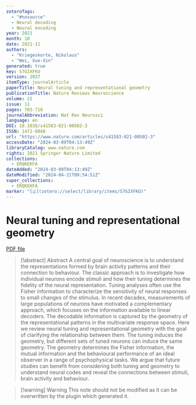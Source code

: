 ```yaml
---
zoteroTags:
  - "#nosource"
  - Neural decoding
  - Neural encoding
year: 2021
month: 10
date: 2021-11
authors:
  - "Kriegeskorte, Nikolaus"
  - "Wei, Xue-Xin"
generated: true
key: S7GIXFKU
version: 2037
itemType: journalArticle
paperTitle: Neural tuning and representational geometry
publicationTitle: Nature Reviews Neuroscience
volume: 22
issue: 11
pages: 703-718
journalAbbreviation: Nat Rev Neurosci
language: en
DOI: 10.1038/s41583-021-00502-3
ISSN: 1471-0048
url: "https://www.nature.com/articles/s41583-021-00502-3"
accessDate: "2024-03-09T04:13:49Z"
libraryCatalog: www.nature.com
rights: 2021 Springer Nature Limited
collections:
  - ERQKEKFA
dateAdded: "2024-03-09T04:13:49Z"
dateModified: "2024-04-21T09:54:51Z"
super_collections:
  - ERQKEKFA
marker: "[🇿](zotero://select/library/items/S7GIXFKU)"
---
```


# Neural tuning and representational geometry

[PDF file](/Papers/PDFs/Kriegeskorte%20and%20Wei%202021undefined%20-%20Neural%20tuning%20and%20representational%20geometry.pdf)

> [!abstract] Abstract
> A central goal of neuroscience is to understand the representations formed by brain activity patterns and their connection to behaviour. The classic approach is to investigate how individual neurons encode stimuli and how their tuning determines the fidelity of the neural representation. Tuning analyses often use the Fisher information to characterize the sensitivity of neural responses to small changes of the stimulus. In recent decades, measurements of large populations of neurons have motivated a complementary approach, which focuses on the information available to linear decoders. The decodable information is captured by the geometry of the representational patterns in the multivariate response space. Here we review neural tuning and representational geometry with the goal of clarifying the relationship between them. The tuning induces the geometry, but different sets of tuned neurons can induce the same geometry. The geometry determines the Fisher information, the mutual information and the behavioural performance of an ideal observer in a range of psychophysical tasks. We argue that future studies can benefit from considering both tuning and geometry to understand neural codes and reveal the connections between stimuli, brain activity and behaviour.

>[!warning] Warning
> This note should not be modified as it can be overwritten by the plugin which generated it.

